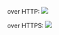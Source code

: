 over HTTP: <img src="http://gyazo.com/27fd42de6a97e1e35a5138fa1a5b0780.png">

over HTTPS: <img src="http://gyazo.com/86b7e518b44c925030b2268824ada447.png">

